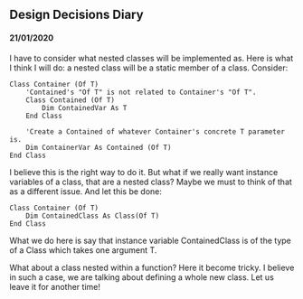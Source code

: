 ## Design Decisions Diary

#### 21/01/2020
I have to consider what nested classes will be implemented as. Here is what I
think I will do: a nested class will be a static member of a class. Consider:

```vbnet
Class Container (Of T)
    'Contained's "Of T" is not related to Container's "Of T".
    Class Contained (Of T)
        Dim ContainedVar As T
    End Class

    'Create a Contained of whatever Container's concrete T parameter is.
    Dim ContainerVar As Contained (Of T)
End Class
```

I believe this is the right way to do it. But what if we really want instance
variables of a class, that are a nested class? Maybe we must to think of that
as a different issue. And let this be done:

```vbnet
Class Container (Of T)
    Dim ContainedClass As Class(Of T)
End Class
```

What we do here is say that instance variable ContainedClass is of the type of
a Class which takes one argument T.

What about a class nested within a function? Here it become tricky. I believe
in such a case, we are talking about defining a whole new class. Let us leave
it for another time!